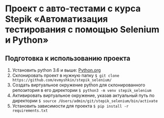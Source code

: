 # Проект с авто-тестами с курса Stepik «Автоматизация тестирования с помощью Selenium и Python»

## Подготовка к использованию проекта
1. Установить python 3.6 и выше:
    [Python.org](https://www.python.org/downloads/)
2. Склонировать проект в нужную папку
    `$ git clone https://github.com/evmyshkin/stepik_selenium/`
3. Создать виртуальное окружение python для склонированного репозитория в его директории
    `$ python3 -m venv stepik_selenium`
4. Активировать виртуальное окружение, указав актуальный путь по директории 
    `$ source /Users/admin/git/stepik_selenium/bin/activate`
5. Установить зависимости для проекта
    `$ pip install -r requirements.txt`
